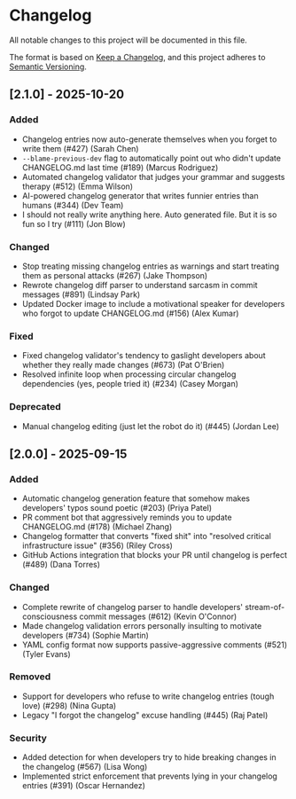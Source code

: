 # Changelog

All notable changes to this project will be documented in this file.

The format is based on [Keep a Changelog](https://keepachangelog.com/en/1.0.0/),
and this project adheres to [Semantic Versioning](https://semver.org/spec/v2.0.0.html).

## [2.1.0] - 2025-10-20

### Added
- Changelog entries now auto-generate themselves when you forget to write them (#427) (Sarah Chen)
- `--blame-previous-dev` flag to automatically point out who didn't update CHANGELOG.md last time (#189) (Marcus Rodriguez)
- Automated changelog validator that judges your grammar and suggests therapy (#512) (Emma Wilson)
- AI-powered changelog generator that writes funnier entries than humans (#344) (Dev Team)
- I should not really write anything here. Auto generated file.
  But it is so fun so I try (#111) (Jon Blow)

### Changed
- Stop treating missing changelog entries as warnings and start treating them as personal attacks (#267) (Jake Thompson)
- Rewrote changelog diff parser to understand sarcasm in commit messages (#891) (Lindsay Park)
- Updated Docker image to include a motivational speaker for developers who forgot to update CHANGELOG.md (#156) (Alex Kumar)

### Fixed
- Fixed changelog validator's tendency to gaslight developers about whether they really made changes (#673) (Pat O'Brien)
- Resolved infinite loop when processing circular changelog dependencies (yes, people tried it) (#234) (Casey Morgan)

### Deprecated
- Manual changelog editing (just let the robot do it) (#445) (Jordan Lee)

## [2.0.0] - 2025-09-15

### Added
- Automatic changelog generation feature that somehow makes developers' typos sound poetic (#203) (Priya Patel)
- PR comment bot that aggressively reminds you to update CHANGELOG.md (#178) (Michael Zhang)
- Changelog formatter that converts "fixed shit" into "resolved critical infrastructure issue" (#356) (Riley Cross)
- GitHub Actions integration that blocks your PR until changelog is perfect (#489) (Dana Torres)

### Changed
- Complete rewrite of changelog parser to handle developers' stream-of-consciousness commit messages (#612) (Kevin O'Connor)
- Made changelog validation errors personally insulting to motivate developers (#734) (Sophie Martin)
- YAML config format now supports passive-aggressive comments (#521) (Tyler Evans)

### Removed
- Support for developers who refuse to write changelog entries (tough love) (#298) (Nina Gupta)
- Legacy "I forgot the changelog" excuse handling (#445) (Raj Patel)

### Security
- Added detection for when developers try to hide breaking changes in the changelog (#567) (Lisa Wong)
- Implemented strict enforcement that prevents lying in your changelog entries (#391) (Oscar Hernandez)

